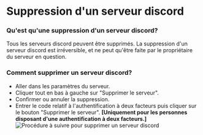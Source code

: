 # Suppression d'un serveur discord
### Qu'est qu'une suppression d'un serveur discord?
Tous les serveurs discord peuvent être supprimés. La suppression d'un serveur discord est irréversible, et ne peut qu'être faite par le propriétaire du serveur en question.

### Comment supprimer un serveur discord?
- Aller dans les paramètres du serveur.
- Cliquer tout en bas à gauche sur "Supprimer le serveur".
- Confirmer ou annuler la suppression.
- Entrer le code relatif à l'authentification à deux facteurs puis cliquer sur le bouton "Supprimer le serveur". **[Uniquement pour les personnes disposant d'une authentification à deux facteurs.]**
![Procédure à suivre pour supprimer un serveur discord](https://user-images.githubusercontent.com/87481394/125986314-ddc4f4c9-8002-4a69-a1ee-bceee76d6b7c.gif)
